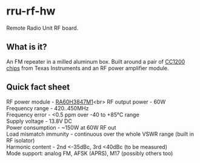 # rru-rf-hw
Remote Radio Unit RF board.

## What is it?
An FM repeater in a milled aluminum box. Built around a pair of [CC1200 chips](https://www.ti.com/product/CC1200) from Texas Instruments and an RF power amplifier module.

## Quick fact sheet
RF power module - [RA60H3847M1]([https://www.mitsubishielectric.com/semiconductors/hf/products/lineup/index.html](https://www.mitsubishielectric.com/semiconductors/hf/products/datasheet/ra60h3847m1.pdf))<br>
RF output power - 60W<br>
Frequency range - 420..450MHz<br>
Frequency error - <0.5 ppm over -40 to +85°C range<br>
Supply voltage - 13.8V DC<br>
Power consumption - ~150W at 60W RF out<br>
Load mismatch immunity - continuous over the whole VSWR range (built in RF isolator)<br>
Harmonic content - 2nd <-35dBc, 3rd <40dBc (to be measured)<br>
Mode support: analog FM, AFSK (APRS), M17 (possibly others too)<br>
